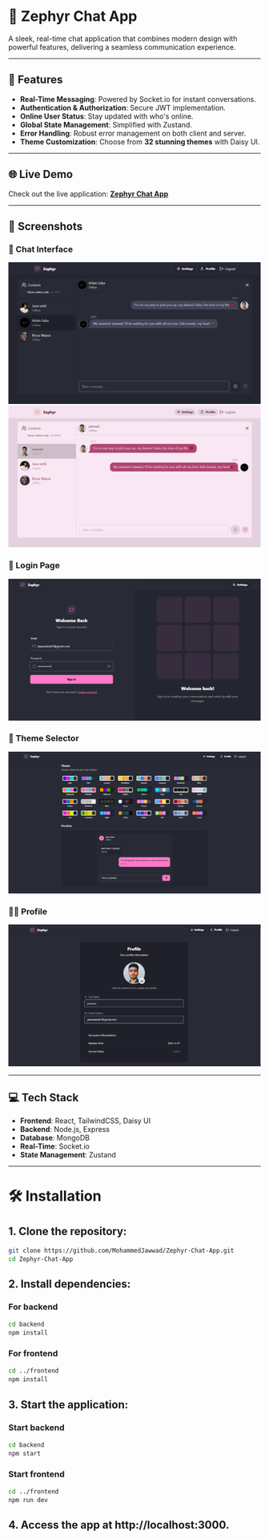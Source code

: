# 🌟 Zephyr Chat App  
A sleek, real-time chat application that combines modern design with powerful features, delivering a seamless communication experience.  

---

## 🚀 Features  
- **Real-Time Messaging**: Powered by Socket.io for instant conversations.  
- **Authentication & Authorization**: Secure JWT implementation.  
- **Online User Status**: Stay updated with who's online.  
- **Global State Management**: Simplified with Zustand.  
- **Error Handling**: Robust error management on both client and server.  
- **Theme Customization**: Choose from **32 stunning themes** with Daisy UI.  

---

## 🌐 Live Demo  
Check out the live application: **[Zephyr Chat App](https://zephyr-chat-app.onrender.com)**  

---

## 📸 Screenshots  

### 💬 Chat Interface  
![Jawwad:](frontend/public/chat1.png)
![Saba:](frontend/public/chat2.png)

### 🔑 Login Page  
![Login Page Screenshot](frontend/public/login.png)

### 🎨 Theme Selector  
![Theme Selector Screenshot](frontend/public/themes.png)

### 👩‍💻 Profile 
![Profile Page](frontend/public/profile.png)

---

## 💻 Tech Stack  
- **Frontend**: React, TailwindCSS, Daisy UI  
- **Backend**: Node.js, Express  
- **Database**: MongoDB  
- **Real-Time**: Socket.io  
- **State Management**: Zustand  

---

# 🛠️ Installation  

## 1. Clone the repository:  
```bash
git clone https://github.com/MohammedJawwad/Zephyr-Chat-App.git
cd Zephyr-Chat-App
```
## 2. Install dependencies:
### For backend
```bash
cd backend
npm install
```
### For frontend
```bash
cd ../frontend
npm install
```
## 3. Start the application:
### Start backend
```bash
cd backend
npm start
```
### Start frontend
```bash
cd ../frontend
npm run dev
```
## 4. Access the app at http://localhost:3000.
